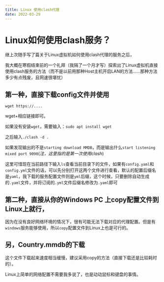```yaml
---
title: Linux 使用clash代理
date: 2022-03-29
---
```




# Linux如何使用clash服务？

继上次随手写了篇关于Linux虚拟机如何使用clash代理的服务之后，

我大概在寒假结束前的一个礼拜（我隔了一个月才写）探索出了Linux虚拟机直接使用clash服务的方法（而不是以前用那种Host主机开启LAN的方法……那种方法多少有点残废，且网速很堪忧）

## 第一种，直接下载config文件并使用

```shell
wget https://....
```

wget+相应链接即可。

如果没有安装`wget`，需要输入：`sudo apt install wget`

之后输入`./clash -d .`

如果发现输出的不是`starting download MMDB`，而是输出什么`start listening mixed port 9090`(*注，这里指的是第一次使用clash*)

这里可惜现在当前路径下输入`ls`查看当前目录下的文件，如果有`config.yaml`和`config.yml`文件的话，可以先分别打开这两个文件进行查看，默认的配置后缀名是`yaml`，我下载的服务配置文件则是`yml`后缀，这个时候，只要删除自动生成的`.yaml`文件，并将订阅的`.yml`文件后缀名修改为`.yaml`即可

## 第二种，直接从你的Windows PC 上copy配置文件到Linux上就行，

因为在没有良好网络环境的情况下，很有可能无法下载对应的代理配置。但是有`windows`服务能够使用，所以`copy`配置文件到Linux上也是可行的。

## 另，Country.mmdb的下载

这个文件下载起来速度相当缓慢，建议采用copy的方法（直接下载还是比较耗时的）。



Linux上简单的网络配置不需要我多说了，也是动动鼠标和键盘的事情。